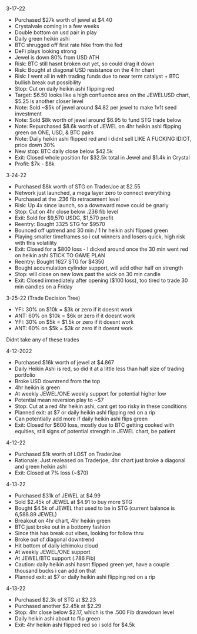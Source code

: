 3-17-22
- Purchased $27k worth of jewel at $4.40
- Crystalvale coming in a few weeks
- Double bottom on usd pair in play
- Daily green heikin ashi
- BTC shrugged off first rate hike from the fed
- DeFi plays looking strong
- Jewel is down 80% from USD ATH
- Risk: BTC still hasnt broken out yet, so could drag it down
- Risk: Bought at diagonal USD resistance on the 4 hr chart
- Risk: I went all in with trading funds due to near term catalyst + BTC bullish break out possibility
- Stop: Cut on daily heikin ashi flipping red
- Target: $6.50 looks like a high confluence area on the JEWELUSD chart, $5.25 is another closer level
- Note: Sold ~$5k of jewel around $4.82 per jewel to make 1v1t seed investment
- Note: Sold $8k worth of jewel around $6.95 to fund STG trade below
- Note: Repurchased $8.6k worth of JEWEL on 4hr heikin ashi flipping green on ONE, USD, & BTC pairs
- Note: Daily heikin ashi flipped red and i didnt sell LIKE A FUCKING IDIOT, price down 30%
- New stop: BTC daily close below $42.5k
- Exit: Closed whole position for $32.5k total in Jewel and $1.4k in Crystal
- Profit: $7k - $8k

3-24-22
- Purchased $8k worth of STG on TraderJoe at $2.55
- Network just launched, a mega layer zero to connect everything
- Purchased at the .236 fib retracement level
- Risk: Up 4x since launch, so a downward move could be gnarly
- Stop: Cut on 4hr close below .236 fib level
- Exit: Sold for $9,570 USDC, $1,570 profit
- Reentry: Bought 3325 STG for $9570
- Bounced off uptrend and 30 min / 1 hr heikin ashi flipped green
- Playing smaller timeframes so i cut winners and losers quick, high risk with this volatility
- Exit: Closed for a $800 loss - I dicked around once the 30 min went red on heikin ashi STICK TO GAME PLAN
- Reentry: Bought 1627 STG for $4350
- Bought accumulation cylinder support, will add other half on strength
- Stop: will close on new lows past the wick on 30 min candle
- Exit: Closed immediately after opening ($100 loss), too tired to trade 30 min candles on a Friday

3-25-22 (Trade Decision Tree)
- YFI: 30% on $10k = $3k or zero if it doesnt work
- ANT: 60% on $10k = $6k or zero if it doesnt work
- YFI: 30% on $5k = $1.5k or zero if it doesnt work
- ANT: 60% on $5k = $3k or zero if it doesnt work

Didnt take any of these trades

4-12-2022
- Purchased $16k worth of jewel at $4.867
- Daily Heikin Ashi is red, so did it at a little less than half size of trading portfolio
- Broke USD downtrend from the top
- 4hr heikin is green
- At weekly JEWEL/ONE weekly support for potential higher low
- Potential mean reversion play to ~$7
- Stop: Cut at a red 4hr heikin ashi, cant get too risky in these conditions
- Planned exit: at $7 or daily heikin ashi flipping red on a rip
- Can potentially add more if daily heikin ashi flips green
- Exit: Closed for $600 loss, mostly due to BTC getting cooked with equities, still signs of potential strength in JEWEL chart, be patient

4-12-22
- Purchased $1k worth of LOST on TraderJoe
- Rationale: Just realeased on Traderjoe, 4hr chart just broke a diagonal and green heikin ashi
- Exit: Closed at 7% loss (~$70)

4-13-22
- Purchased $31k of JEWEL at $4.99
- Sold $2.45k of JEWEL at $4.91 to buy more STG
- Bought $4.5k of JEWEL that used to be in STG (current balance is 6,588.89 JEWEL)
- Breakout on 4hr chart, 4hr heikin green
- BTC just broke out in a bottomy fashion
- Since this has break out vibes, looking for follow thru
- Broke out of diagonal downtrend
- Hit bottom of daily ichimoku cloud
- At weekly JEWEL/ONE support
- At JEWEL/BTC support (.786 Fib)
- Caution: daily heikin ashi hasnt flipped green yet, have a couple thousand bucks i can add on that
- Planned exit: at $7 or daily heikin ashi flipping red on a rip

4-13-22
- Purchased $2.3k of STG at $2.23
- Purchased another $2.45k at $2.29
- Stop: 4hr close below $2.17, which is the .500 Fib drawdown level
- Daily heikin ashi about to flip green
- Exit: 4hr heikin ashi flipped red so i sold for $4.5k